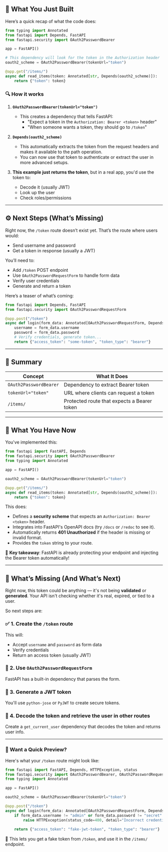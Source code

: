 ## 🔑 What You Just Built

Here’s a quick recap of what the code does:

```python
from typing import Annotated
from fastapi import Depends, FastAPI
from fastapi.security import OAuth2PasswordBearer

app = FastAPI()

# This dependency will look for the token in the Authorization header
oauth2_scheme = OAuth2PasswordBearer(tokenUrl="token")

@app.get("/items/")
async def read_items(token: Annotated[str, Depends(oauth2_scheme)]):
    return {"token": token}
```

### 🔍 How it works

1. **`OAuth2PasswordBearer(tokenUrl="token")`**  
   - This creates a dependency that tells FastAPI:
     - "Expect a token in the `Authorization: Bearer <token>` header"
     - "When someone wants a token, they should go to `/token`"

2. **`Depends(oauth2_scheme)`**  
   - This automatically extracts the token from the request headers and makes it available to the path operation.
   - You can now use that token to authenticate or extract the user in more advanced setups.

3. **This example just returns the token**, but in a real app, you'd use the token to:
   - Decode it (usually JWT)
   - Look up the user
   - Check roles/permissions

---

## ⚙️ Next Steps (What’s Missing)

Right now, the `/token` route doesn’t exist yet. That’s the route where users would:
- Send username and password
- Get a token in response (usually a JWT)

You’ll need to:
- Add `/token` POST endpoint
- Use `OAuth2PasswordRequestForm` to handle form data
- Verify user credentials
- Generate and return a token

Here’s a teaser of what’s coming:

```python
from fastapi import Depends, FastAPI
from fastapi.security import OAuth2PasswordRequestForm

@app.post("/token")
async def login(form_data: Annotated[OAuth2PasswordRequestForm, Depends()]):
    username = form_data.username
    password = form_data.password
    # Verify credentials, generate token...
    return {"access_token": "some-token", "token_type": "bearer"}
```

---

## 🧠 Summary

| Concept               | What It Does                                 |
|------------------------|-----------------------------------------------|
| `OAuth2PasswordBearer` | Dependency to extract Bearer token            |
| `tokenUrl="token"`     | URL where clients can request a token         |
| `/items/`              | Protected route that expects a Bearer token   |

---
## 🔐 What You Have Now

You've implemented this:

```python
from fastapi import FastAPI, Depends
from fastapi.security import OAuth2PasswordBearer
from typing import Annotated

app = FastAPI()

oauth2_scheme = OAuth2PasswordBearer(tokenUrl="token")

@app.get("/items/")
async def read_items(token: Annotated[str, Depends(oauth2_scheme)]):
    return {"token": token}
```

This does:

- Defines a **security scheme** that expects an `Authorization: Bearer <token>` header.
- Integrates into FastAPI's OpenAPI docs (try `/docs` or `/redoc` to see it).
- Automatically returns **401 Unauthorized** if the header is missing or invalid format.
- Provides the `token` string to your route.

🧠 **Key takeaway**: FastAPI is already protecting your endpoint and injecting the Bearer token automatically!

---

## 🚧 What’s Missing (And What’s Next)

Right now, this token could be anything — it's not being **validated** or **generated**. Your API isn't checking whether it's real, expired, or tied to a user.

So next steps are:

### ✅ 1. Create the `/token` route
This will:
- Accept `username` and `password` as form data
- Verify credentials
- Return an access token (usually JWT)

### 🧾 2. Use `OAuth2PasswordRequestForm`
FastAPI has a built-in dependency that parses the form.

### 🔑 3. Generate a JWT token
You'll use `python-jose` or `PyJWT` to create secure tokens.

### 🧍 4. Decode the token and retrieve the user in other routes
Create a `get_current_user` dependency that decodes the token and returns user info.

---

### 🧪 Want a Quick Preview?

Here's what your `/token` route might look like:

```python
from fastapi import FastAPI, Depends, HTTPException, status
from fastapi.security import OAuth2PasswordBearer, OAuth2PasswordRequestForm
from typing import Annotated

app = FastAPI()

oauth2_scheme = OAuth2PasswordBearer(tokenUrl="token")

@app.post("/token")
async def login(form_data: Annotated[OAuth2PasswordRequestForm, Depends()]):
    if form_data.username != "admin" or form_data.password != "secret":
        raise HTTPException(status_code=400, detail="Incorrect credentials")
    
    return {"access_token": "fake-jwt-token", "token_type": "bearer"}
```

🔐 This lets you get a fake token from `/token`, and use it in the `/items/` endpoint.


